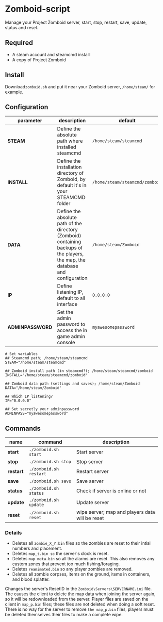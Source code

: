 # Zomboid-script
Manage your Project Zomboid server, start, stop, restart, save, update, status and reset.

## Required
* A steam account and steamcmd install
* A copy of Project Zomboid

## Install
Download`zomboid.sh` and put it near your Zomboid server, `/home/steam/` for example.

## Configuration
|parameter|description|default|
|--- |--- |--- |
|**STEAM**|Define the absolute path where installed steamcmd|`/home/steam/steamcmd`|
|**INSTALL**|Define the installation directory of Zomboid, by default it's in your STEAMCMD folder|`/home/steam/steamcmd/zomboid`|
|**DATA**|Define the absolute path of the directory (Zomboid) containing backups of the players, the map, the database and configuration|`/home/steam/Zomboid`|
|**IP**|Define listening IP, default to all interface|`0.0.0.0`|
|**ADMINPASSWORD**|Set the admin password to access the in game admin console|`myawesomepassword`|

```shell
# Set variables
## Steamcmd path; /home/steam/steamcmd
STEAM="/home/steam/steamcmd"

## Zomboid install path (in steamcmd?); /home/steam/steamcmd/zomboid
INSTALL="/home/steam/steamcmd/zomboid"

## Zomboid data path (settings and saves); /home/steam/Zomboid
DATA="/home/steam/Zomboid"

## Which IP listening?
IP="0.0.0.0"

## Set secretly your adminpassword
ADMINPASS="myawesomepassword"
```

## Commands

|name|command|description|
|--- |--- |--- |
|**start**|`./zomboid.sh start`|Start server|
|**stop**|`./zomboid.sh stop`|Stop server|
|**restart**|`./zomboid.sh restart`|Restart server|
|**save**|`./zomboid.sh save`|Save server|
|**status**|`./zomboid.sh status`|Check if server is online or not|
|**update**|`./zomboid.sh update`|Update server|
|**reset**|`./zomboid.sh reset`|wipe server; map and players data will be reset|

### Details

* Deletes all `zombie_X_Y.bin` files so the zombies are reset to their intial numbers and placement.
* Deletes `map_t.bin so` the server's clock is reset.
* Deletes `map_meta.bin` so all the alarms are reset.  This also removes any custom zones that prevent too much fishing/foraging.
* Deletes `reanimated.bin` so any player zombies are removed.
* Deletes all zombie corpses, items on the ground, items in containers, and blood splatter.
    
Changes the server's ResetID in the `Zomboid\Servers\SERVERNAME.ini` file.  The causes the client to delete the map data when joining the server again, so it will be redownloaded from the server.  Player files are saved on the client in `map_p.bin` files; these files are not deleted when doing a soft reset.  There is no way for the server to remove `the map_p.bin` files, players must be deleted themselves their files to make a complete wipe.
